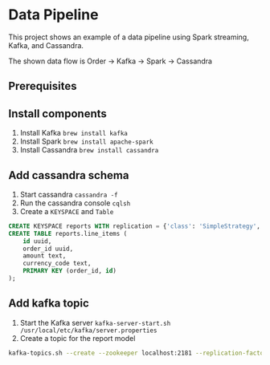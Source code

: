 # Data Pipeline

This project shows an example of a data pipeline using Spark streaming, Kafka, and Cassandra.

The shown data flow is Order -> Kafka -> Spark -> Cassandra


## Prerequisites

## Install components

1. Install Kafka `brew install kafka`
1. Install Spark `brew install apache-spark`
1. Install Cassandra `brew install cassandra`

## Add cassandra schema

1. Start cassandra `cassandra -f`
1. Run the cassandra console `cqlsh`
1. Create a `KEYSPACE` and `Table`


```sql
CREATE KEYSPACE reports WITH replication = {'class': 'SimpleStrategy', 'replication_factor': 1 };
CREATE TABLE reports.line_items (
    id uuid,
    order_id uuid,
    amount text,
    currency_code text,
    PRIMARY KEY (order_id, id)
);
```

## Add kafka topic

1. Start the Kafka server `kafka-server-start.sh /usr/local/etc/kafka/server.properties`
1. Create a topic for the report model

```bash
kafka-topics.sh --create --zookeeper localhost:2181 --replication-factor 1 --partitions 1 --topic order-topic
```

